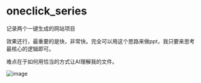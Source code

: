 # oneclick_series
记录两个一键生成的网站项目

效果还行，最重要的是快，非常快。完全可以用这个思路来做ppt，我只要来思考最核心的逻辑即可。

难点在于如何用恰当的方式让AI理解我的文件。

![image](https://github.com/user-attachments/assets/aac16d8e-ddcc-4aa1-9f45-890455f4a8dd)
